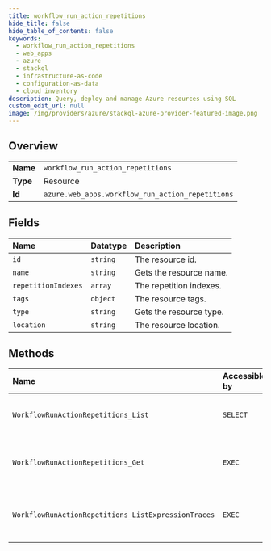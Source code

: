 ```yaml
---
title: workflow_run_action_repetitions
hide_title: false
hide_table_of_contents: false
keywords:
  - workflow_run_action_repetitions
  - web_apps
  - azure    
  - stackql
  - infrastructure-as-code
  - configuration-as-data
  - cloud inventory
description: Query, deploy and manage Azure resources using SQL
custom_edit_url: null
image: /img/providers/azure/stackql-azure-provider-featured-image.png
---
```

  
    

## Overview
<table><tbody>
<tr><td><b>Name</b></td><td><code>workflow_run_action_repetitions</code></td></tr>
<tr><td><b>Type</b></td><td>Resource</td></tr>
<tr><td><b>Id</b></td><td><code>azure.web_apps.workflow_run_action_repetitions</code></td></tr>
</tbody></table>

## Fields
| Name | Datatype | Description |
|:-----|:---------|:------------|
| `id` | `string` | The resource id. |
| `name` | `string` | Gets the resource name. |
| `repetitionIndexes` | `array` | The repetition indexes. |
| `tags` | `object` | The resource tags. |
| `type` | `string` | Gets the resource type. |
| `location` | `string` | The resource location. |
## Methods
| Name | Accessible by | Required Params | Description |
|:-----|:--------------|:----------------|:------------|
| `WorkflowRunActionRepetitions_List` | `SELECT` | `actionName, name, resourceGroupName, runName, subscriptionId, workflowName` | Get all of a workflow run action repetitions. |
| `WorkflowRunActionRepetitions_Get` | `EXEC` | `actionName, name, repetitionName, resourceGroupName, runName, subscriptionId, workflowName` | Get a workflow run action repetition. |
| `WorkflowRunActionRepetitions_ListExpressionTraces` | `EXEC` | `actionName, name, repetitionName, resourceGroupName, runName, subscriptionId, workflowName` | Lists a workflow run expression trace. |
